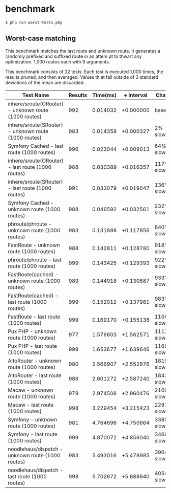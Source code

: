 # benchmark

```php
$ php run-worst-tests.php
```

## Worst-case matching

This benchmark matches the last route and unknown route. It generates a randomly prefixed and suffixed route in an attem
pt to thwart any optimization. 1,000 routes each with 9 arguments.

This benchmark consists of 22 tests. Each test is executed 1,000 times, the results pruned, and then averaged. Values th
at fall outside of 3 standard deviations of the mean are discarded.


Test Name | Results | Time(ms) | + Interval | Change
--------- | ------- | ---- | ---------- | ------
inhere/sroute(ORouter) - unknown route (1000 routes) | 992 | 0.014032 | +0.000000 | baseline
inhere/sroute(SRouter) - unknown route (1000 routes) | 983 | 0.014358 | +0.000327 | 2% slower
Symfony Cached - last route (1000 routes) | 996 | 0.023044 | +0.009013 | 64% slower
inhere/sroute(ORouter) - last route (1000 routes) | 988 | 0.030389 | +0.016357 | 117% slower
inhere/sroute(SRouter) - last route (1000 routes) | 991 | 0.033079 | +0.019047 | 136% slower
Symfony Cached - unknown route (1000 routes) | 988 | 0.046592 | +0.032561 | 232% slower
phroute/phroute - unknown route (1000 routes) | 983 | 0.131888 | +0.117856 | 840% slower
FastRoute - unknown route (1000 routes) | 988 | 0.142811 | +0.128780 | 918% slower
phroute/phroute - last route (1000 routes) | 999 | 0.143425 | +0.129393 | 922% slower
FastRoute(cached) - unknown route (1000 routes) | 989 | 0.144918 | +0.130887 | 933% slower
FastRoute(cached) - last route (1000 routes) | 999 | 0.152012 | +0.137981 | 983% slower
FastRoute - last route (1000 routes) | 999 | 0.169170 | +0.155138 | 1106% slower
Pux PHP - unknown route (1000 routes) | 977 | 1.576603 | +1.562571 | 11136% slower
Pux PHP - last route (1000 routes) | 999 | 1.653677 | +1.639646 | 11685% slower
AltoRouter - unknown route (1000 routes) | 980 | 2.566907 | +2.552876 | 18194% slower
AltoRouter - last route (1000 routes) | 986 | 2.601272 | +2.587240 | 18439% slower
Macaw - unknown route (1000 routes) | 978 | 2.974508 | +2.960476 | 21099% slower
Macaw - last route (1000 routes) | 998 | 3.229454 | +3.215423 | 22916% slower
Symfony - unknown route (1000 routes) | 981 | 4.764696 | +4.750664 | 33857% slower
Symfony - last route (1000 routes) | 999 | 4.870072 | +4.856040 | 34608% slower
noodlehaus/dispatch - unknown route (1000 routes) | 983 | 5.493016 | +5.478985 | 39047% slower
noodlehaus/dispatch - last route (1000 routes) | 998 | 5.702672 | +5.688640 | 40542% slower

